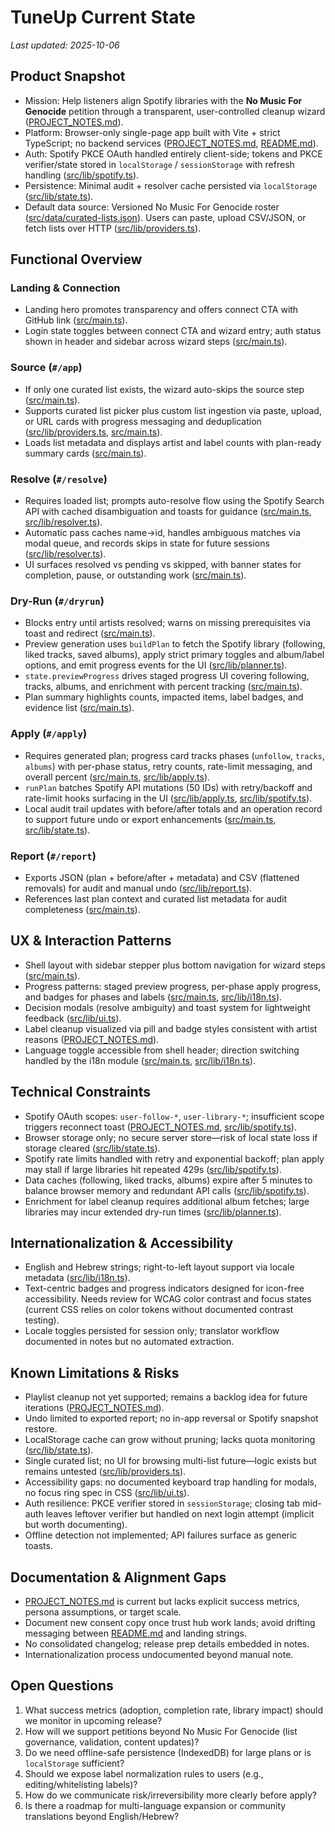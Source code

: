 # TuneUp Current State

_Last updated: 2025-10-06_

## Product Snapshot

- Mission: Help listeners align Spotify libraries with the **No Music For Genocide** petition through a transparent, user-controlled cleanup wizard ([PROJECT_NOTES.md](../../PROJECT_NOTES.md)).
- Platform: Browser-only single-page app built with Vite + strict TypeScript; no backend services ([PROJECT_NOTES.md](../../PROJECT_NOTES.md), [README.md](../../README.md)).
- Auth: Spotify PKCE OAuth handled entirely client-side; tokens and PKCE verifier/state stored in `localStorage` / `sessionStorage` with refresh handling ([src/lib/spotify.ts](../../src/lib/spotify.ts)).
- Persistence: Minimal audit + resolver cache persisted via `localStorage` ([src/lib/state.ts](../../src/lib/state.ts)).
- Default data source: Versioned No Music For Genocide roster ([src/data/curated-lists.json](../../src/data/curated-lists.json)). Users can paste, upload CSV/JSON, or fetch lists over HTTP ([src/lib/providers.ts](../../src/lib/providers.ts)).

## Functional Overview

### Landing & Connection

- Landing hero promotes transparency and offers connect CTA with GitHub link ([src/main.ts](../../src/main.ts)).
- Login state toggles between connect CTA and wizard entry; auth status shown in header and sidebar across wizard steps ([src/main.ts](../../src/main.ts)).

### Source (`#/app`)

- If only one curated list exists, the wizard auto-skips the source step ([src/main.ts](../../src/main.ts)).
- Supports curated list picker plus custom list ingestion via paste, upload, or URL cards with progress messaging and deduplication ([src/lib/providers.ts](../../src/lib/providers.ts), [src/main.ts](../../src/main.ts)).
- Loads list metadata and displays artist and label counts with plan-ready summary cards ([src/main.ts](../../src/main.ts)).

### Resolve (`#/resolve`)

- Requires loaded list; prompts auto-resolve flow using the Spotify Search API with cached disambiguation and toasts for guidance ([src/main.ts](../../src/main.ts), [src/lib/resolver.ts](../../src/lib/resolver.ts)).
- Automatic pass caches name→id, handles ambiguous matches via modal queue, and records skips in state for future sessions ([src/lib/resolver.ts](../../src/lib/resolver.ts)).
- UI surfaces resolved vs pending vs skipped, with banner states for completion, pause, or outstanding work ([src/main.ts](../../src/main.ts)).

### Dry-Run (`#/dryrun`)

- Blocks entry until artists resolved; warns on missing prerequisites via toast and redirect ([src/main.ts](../../src/main.ts)).
- Preview generation uses `buildPlan` to fetch the Spotify library (following, liked tracks, saved albums), apply strict primary toggles and album/label options, and emit progress events for the UI ([src/lib/planner.ts](../../src/lib/planner.ts)).
- `state.previewProgress` drives staged progress UI covering following, tracks, albums, and enrichment with percent tracking ([src/main.ts](../../src/main.ts)).
- Plan summary highlights counts, impacted items, label badges, and evidence list ([src/main.ts](../../src/main.ts)).

### Apply (`#/apply`)

- Requires generated plan; progress card tracks phases (`unfollow`, `tracks`, `albums`) with per-phase status, retry counts, rate-limit messaging, and overall percent ([src/main.ts](../../src/main.ts), [src/lib/apply.ts](../../src/lib/apply.ts)).
- `runPlan` batches Spotify API mutations (50 IDs) with retry/backoff and rate-limit hooks surfacing in the UI ([src/lib/apply.ts](../../src/lib/apply.ts), [src/lib/spotify.ts](../../src/lib/spotify.ts)).
- Local audit trail updates with before/after totals and an operation record to support future undo or export enhancements ([src/main.ts](../../src/main.ts), [src/lib/state.ts](../../src/lib/state.ts)).

### Report (`#/report`)

- Exports JSON (plan + before/after + metadata) and CSV (flattened removals) for audit and manual undo ([src/lib/report.ts](../../src/lib/report.ts)).
- References last plan context and curated list metadata for audit completeness ([src/main.ts](../../src/main.ts)).

## UX & Interaction Patterns

- Shell layout with sidebar stepper plus bottom navigation for wizard steps ([src/main.ts](../../src/main.ts)).
- Progress patterns: staged preview progress, per-phase apply progress, and badges for phases and labels ([src/main.ts](../../src/main.ts), [src/lib/i18n.ts](../../src/lib/i18n.ts)).
- Decision modals (resolve ambiguity) and toast system for lightweight feedback ([src/lib/ui.ts](../../src/lib/ui.ts)).
- Label cleanup visualized via pill and badge styles consistent with artist reasons ([PROJECT_NOTES.md](../../PROJECT_NOTES.md)).
- Language toggle accessible from shell header; direction switching handled by the i18n module ([src/main.ts](../../src/main.ts), [src/lib/i18n.ts](../../src/lib/i18n.ts)).

## Technical Constraints

- Spotify OAuth scopes: `user-follow-*`, `user-library-*`; insufficient scope triggers reconnect toast ([PROJECT_NOTES.md](../../PROJECT_NOTES.md), [src/lib/spotify.ts](../../src/lib/spotify.ts)).
- Browser storage only; no secure server store—risk of local state loss if storage cleared ([src/lib/state.ts](../../src/lib/state.ts)).
- Spotify rate limits handled with retry and exponential backoff; plan apply may stall if large libraries hit repeated 429s ([src/lib/spotify.ts](../../src/lib/spotify.ts)).
- Data caches (following, liked tracks, albums) expire after 5 minutes to balance browser memory and redundant API calls ([src/lib/spotify.ts](../../src/lib/spotify.ts)).
- Enrichment for label cleanup requires additional album fetches; large libraries may incur extended dry-run times ([src/lib/planner.ts](../../src/lib/planner.ts)).

## Internationalization & Accessibility

- English and Hebrew strings; right-to-left layout support via locale metadata ([src/lib/i18n.ts](../../src/lib/i18n.ts)).
- Text-centric badges and progress indicators designed for icon-free accessibility. Needs review for WCAG color contrast and focus states (current CSS relies on color tokens without documented contrast testing).
- Locale toggles persisted for session only; translator workflow documented in notes but no automated extraction.

## Known Limitations & Risks

- Playlist cleanup not yet supported; remains a backlog idea for future iterations ([PROJECT_NOTES.md](../../PROJECT_NOTES.md)).
- Undo limited to exported report; no in-app reversal or Spotify snapshot restore.
- LocalStorage cache can grow without pruning; lacks quota monitoring ([src/lib/state.ts](../../src/lib/state.ts)).
- Single curated list; no UI for browsing multi-list future—logic exists but remains untested ([src/lib/providers.ts](../../src/lib/providers.ts)).
- Accessibility gaps: no documented keyboard trap handling for modals, no focus ring spec in CSS ([src/lib/ui.ts](../../src/lib/ui.ts)).
- Auth resilience: PKCE verifier stored in `sessionStorage`; closing tab mid-auth leaves leftover verifier but handled on next login attempt (implicit but worth documenting).
- Offline detection not implemented; API failures surface as generic toasts.

## Documentation & Alignment Gaps

- [PROJECT_NOTES.md](../../PROJECT_NOTES.md) is current but lacks explicit success metrics, persona assumptions, or target scale.
- Document new consent copy once trust hub work lands; avoid drifting messaging between [README.md](../../README.md) and landing strings.
- No consolidated changelog; release prep details embedded in notes.
- Internationalization process undocumented beyond manual note.

## Open Questions

1. What success metrics (adoption, completion rate, library impact) should we monitor in upcoming release?
2. How will we support petitions beyond No Music For Genocide (list governance, validation, content updates)?
3. Do we need offline-safe persistence (IndexedDB) for large plans or is `localStorage` sufficient?
4. Should we expose label normalization rules to users (e.g., editing/whitelisting labels)?
5. How do we communicate risk/irreversibility more clearly before apply?
6. Is there a roadmap for multi-language expansion or community translations beyond English/Hebrew?
